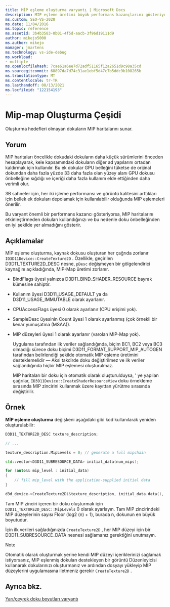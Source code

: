 ```yaml
---
title: MİP eşleme oluşturma varyantı | Microsoft Docs
description: MIP eşleme üretimi büyük performans kazançlarını gösteriyorsa, MIP haritalarını etkinleştirmeden ve doku önbelleğinden en iyi şekilde elde etmeden dokuları kullandığınızı gösterir.
ms.custom: SEO-VS-2020
ms.date: 11/04/2016
ms.topic: reference
ms.assetid: 3b4b3583-0b01-4f5d-aacb-3f96d19111d9
author: mikejo5000
ms.author: mikejo
manager: jmartens
ms.technology: vs-ide-debug
ms.workload:
- multiple
ms.openlocfilehash: 7cae61a6ee7d72adf51165f12a2651d9c98a35cd
ms.sourcegitcommit: 68897da7d74c31ae1ebf5d47c7b5ddc9b108265b
ms.translationtype: MT
ms.contentlocale: tr-TR
ms.lasthandoff: 08/13/2021
ms.locfileid: "122154193"
---
```

# <a name="mip-map-generation-variant"></a>Mip-map Oluşturma Çeşidi
Oluşturma hedefleri olmayan dokuların MIP haritalarını sunar.

## <a name="interpretation"></a>Yorum
MIP haritaları öncelikle dokudaki dokuların daha küçük sürümlerini önceden hesaplayarak, kele kapsamındaki dokuların diğer ad yapılarını ortadan kaldırmak için kullanılır. Bu ek dokular GPU belleğini tüketse de orijinal dokundan daha fazla yüzde 33 daha fazla olan yüzey alanı GPU dokusu önbelleğine sığdığı ve içeriği daha fazla kullanım elde ettiğinden daha verimli olur.

3B sahneler için, her iki işleme performansı ve görüntü kalitesini arttıkları için bellek ek dokuları depolamak için kullanılabilir olduğunda MIP eşlemeleri önerilir.

Bu varyant önemli bir performans kazancı gösteriyorsa, MIP haritalarını etkinleştirmeden dokuları kullandığınızı ve bu nedenle doku önbelleğinden en iyi şekilde yer almadığını gösterir.

## <a name="remarks"></a>Açıklamalar
MİP eşleme oluşturma, kaynak dokusu oluşturan her çağrıda zorlanır `ID3D11Device::CreateTexture2D` . Özellikle, geçirilen D3D11_TEXTURE2D_DESC nesne, `pDesc` değişmeyen bir gölgelendirici kaynağını açıkladığında, MIP-Map üretimi zorlanır.

- BindFlags üyesi yalnızca D3D11_BIND_SHADER_RESOURCE bayrak kümesine sahiptir.

- Kullanım üyesi D3D11_USAGE_DEFAULT ya da D3D11_USAGE_IMMUTABLE olarak ayarlanır.

- CPUAccessFlags üyesi 0 olarak ayarlanır (CPU erişimi yok).

- SampleDesc üyesinin Count üyesi 1 olarak ayarlanmış (çok örnekli bir kenar yumuşatma (MSAA)).

- MIP düzeyleri üyesi 1 olarak ayarlanır (varolan MIP-Map yok).

  Uygulama tarafından ilk veriler sağlandığında, biçim BC1, BC2 veya BC3 olmadığı sürece doku biçimi D3D11_FORMAT_SUPPORT_MIP_AUTOGEN tarafından belirlendiği şekilde otomatik MIP eşleme üretimini desteklemelidir — Aksi takdirde doku değiştirilmez ve ilk veriler sağlandığında hiçbir MIP eşlemesi oluşturulmaz.

  MIP haritaları bir doku için otomatik olarak oluşturulduysa, ' ye yapılan çağrılar, `ID3D11Device::CreateShaderResourceView` doku örnekleme sırasında MIP zincirini kullanmak üzere kayıttan yürütme sırasında değiştirilir.

## <a name="example"></a>Örnek
**MİP eşleme oluşturma** değişkeni aşağıdaki gibi kod kullanılarak yeniden oluşturulabilir:

```cpp
D3D11_TEXTURE2D_DESC texture_description;

// ...

texture_description.MipLevels = 0; // generate a full mipchain

std::vector<D3D11_SUBRESOURCE_DATA> initial_data(num_mips);

for (auto&& mip_level : initial_data)
{
    // fill mip_level with the application-supplied initial data
}

d3d_device->CreateTexture2D(&texture_description, initial_data.data(), &texture)
```

Tam MIP zinciri içeren bir doku oluşturmak için `D3D11_TEXTURE2D_DESC::MipLevels` 0 olarak ayarlayın. Tam MIP zincirindeki MIP düzeylerinin sayısı Floor (log2 (n) + 1), burada n, dokunun en büyük boyutudur.

İçin ilk verileri sağladığınızda `CreateTexture2D` , her MIP düzeyi için bir D3D11_SUBRESOURCE_DATA nesnesi sağlamanız gerektiğini unutmayın.

> [!NOTE]
> Otomatik olarak oluşturmak yerine kendi MIP düzeyi içeriklerinizi sağlamak istiyorsanız, MIP eşlenmiş dokuları destekleyen bir görüntü Düzenleyicisi kullanarak dokularınızı oluşturmanız ve ardından dosyayı yükleyip MIP düzeylerini uygulamasına iletmeniz gerekir `CreateTexture2D` .

## <a name="see-also"></a>Ayrıca bkz.
[Yarı/çeyrek doku boyutları varyantı](half-quarter-texture-dimensions-variant.md)
